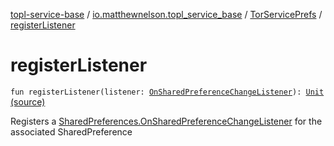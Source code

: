 [topl-service-base](../../index.md) / [io.matthewnelson.topl_service_base](../index.md) / [TorServicePrefs](index.md) / [registerListener](./register-listener.md)

# registerListener

`fun registerListener(listener: `[`OnSharedPreferenceChangeListener`](https://developer.android.com/reference/android/content/SharedPreferences/OnSharedPreferenceChangeListener.html)`): `[`Unit`](https://kotlinlang.org/api/latest/jvm/stdlib/kotlin/-unit/index.html) [(source)](https://github.com/05nelsonm/TorOnionProxyLibrary-Android/blob/master/topl-service-base/src/main/java/io/matthewnelson/topl_service_base/TorServicePrefs.kt#L109)

Registers a [SharedPreferences.OnSharedPreferenceChangeListener](https://developer.android.com/reference/android/content/SharedPreferences/OnSharedPreferenceChangeListener.html) for the
associated SharedPreference

